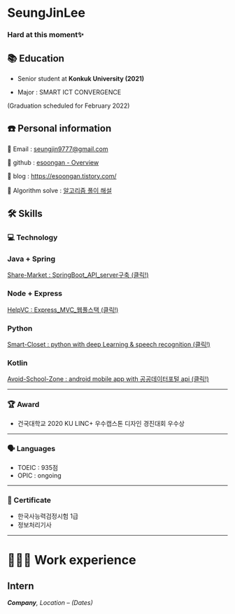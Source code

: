 # SeungJinLee

### Hard at this moment✨ 

## 📚 Education

* Senior student at **Konkuk University (2021)**

* Major : SMART ICT CONVERGENCE

 (Graduation scheduled for February 2022)

## ☎️ Personal information

📧 Email : seungjin9777@gmail.com

🔗  github : [esoongan - Overview](https://github.com/esoongan)

🔗  blog : https://esoongan.tistory.com/

🔗  Algorithm solve : [알고리즘 풀이 해설](https://esoongan.tistory.com/category/%EC%95%8C%EA%B3%A0%EB%A6%AC%EC%A6%98)


## 🛠 Skills

### 💻 Technology

### Java + Spring
[Share-Market : SpringBoot_API_server구축 (클릭!)](https://github.com/esoongan/share-market)

### Node + Express

[HelpVC : Express_MVC_웹풀스택 (클릭!)](https://github.com/esoongan/2020-cloud-webservice-201713069)

### Python 
[Smart-Closet : python with deep Learning & speech recognition (클릭!)](https://github.com/esoongan/Smart-Closet_CNN-image-recognition_Speech-recognition)

### Kotlin 
[Avoid-School-Zone : android mobile app with 공공데이터포털 api (클릭!)](https://github.com/esoongan/AvoidSchoolZone_mobileapp)

---

### 🏆 Award

- 건국대학교 2020 KU LINC+ 우수캡스톤 디자인 경진대회 우수상

---

### 🗣 Languages

- TOEIC : 935점
- OPIC : ongoing

---

### 📃 Certificate

- 한국사능력검정시험 1급
- 정보처리기사

---

# **👩🏻‍💻** Work experience

## Intern

***Company**, Location – (Dates)*
